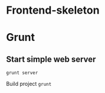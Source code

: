 # Frontend-skeleton

Grunt
=======================

Start simple web server
-----------------------
`grunt server`

Build project
`grunt`
